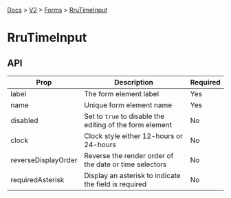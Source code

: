 [Docs](/) > [V2](/docs/v2/get-started) > [Forms](/docs/v2/components/RruForm) > [RruTimeInput](/docs/v2/components/RruTimeInput)


# RruTimeInput

## API

| Prop | Description | Required |
|-|-|-|
| label | The form element label | Yes |
| name | Unique form element name | Yes |
| disabled | Set to `true` to disable the editing of the form element | No |
| clock | Clock style either 12-hours or 24-hours | No |
| reverseDisplayOrder | Reverse the render order of the date or time selectors | No |
| requiredAsterisk | Display an asterisk to indicate the field is required | No |

